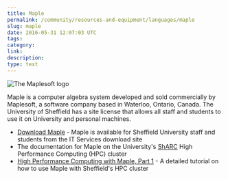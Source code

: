 ```yaml
---
title: Maple
permalink: /community/resources-and-equipment/languages/maple
slug: maple
date: 2016-05-31 12:07:03 UTC
tags:
category:
link:
description:
type: text
---
```


![The Maplesoft logo](/assets/images/Maplesoft_logo.svg)

Maple is a computer algebra system developed and sold commercially by Maplesoft, a software company based in Waterloo, Ontario, Canada.
The University of Sheffield has a site license that allows all staff and students to use it on University and personal machines.

* [Download Maple](https://www.sheffield.ac.uk/software/) - Maple is available for Sheffield University staff and students from the IT Services download site
* The documentation for Maple on the University's [ShARC](https://docs.hpc.shef.ac.uk/en/latest/sharc/software/apps/maple.html) High Performance Computing (HPC) cluster
* [High Performance Computing with Maple, Part 1](/blog/hpc-maple-1/) - A detailed tutorial on how to use Maple with Sheffield's HPC cluster


